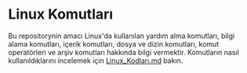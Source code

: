 # **Linux Komutları**
Bu repositorynin amacı Linux'da kullanılan yardım alma komutları, bilgi alama komutları, içerik komutları, dosya ve dizin komutları, komut operatörleri ve arşiv komutları hakkında bilgi vermektir. Komutların nasıl kullanıldıklarını incelemek için 
[Linux_Kodları.md](https://github.com/MOnursimsek/Linux_Komutlar/blob/main/Linux_Kodlar%C4%B1.md) bakın.
